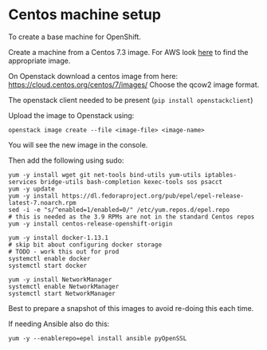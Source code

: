 # Centos machine setup

To create a base machine for OpenShift.

Create a machine from a Centos 7.3 image. 
For AWS look [here](https://wiki.centos.org/Cloud/AWS) to find the appropriate image.

On Openstack download a centos image from here:
https://cloud.centos.org/centos/7/images/
Choose the qcow2 image format.

The openstack client needed to be present (`pip install openstackclient`) 

Upload the image to Openstack using:
```
openstack image create --file <image-file> <image-name>
```
You will see the new image in the console.


Then add the following using sudo: 


```
yum -y install wget git net-tools bind-utils yum-utils iptables-services bridge-utils bash-completion kexec-tools sos psacct
yum -y update
yum -y install https://dl.fedoraproject.org/pub/epel/epel-release-latest-7.noarch.rpm
sed -i -e "s/^enabled=1/enabled=0/" /etc/yum.repos.d/epel.repo
# this is needed as the 3.9 RPMs are not in the standard Centos repos
yum -y install centos-release-openshift-origin

yum -y install docker-1.13.1
# skip bit about configuring docker storage
# TODO - work this out for prod
systemctl enable docker
systemctl start docker

yum -y install NetworkManager
systemctl enable NetworkManager
systemctl start NetworkManager
```

Best to prepare a snapshot of this images to avoid re-doing this each time.

If needing Ansible also do this:

```
yum -y --enablerepo=epel install ansible pyOpenSSL
```
